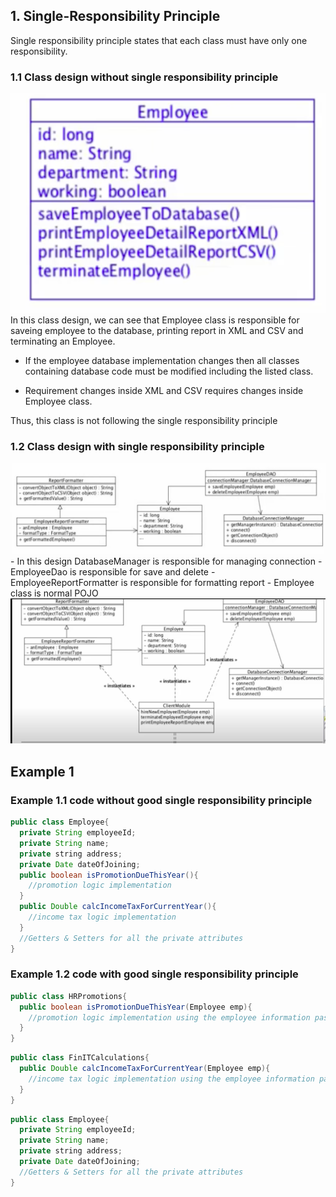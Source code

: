 ## 1. Single-Responsibility Principle ##
Single responsibility principle states that each class must have only one responsibility. 

### 1.1 Class design without single responsibility principle ###
<img src="img/Single-poor.png">
In this class design, we can see that Employee class is responsible for saveing employee to the database, printing report in XML and CSV and terminating an Employee. 
<br/>

- If the employee database implementation changes then all classes containing database code must be modified including the listed class.

- Requirement changes inside XML and CSV requires changes inside Employee class.

Thus, this class is not following the single responsibility principle

### 1.2 Class design with single responsibility principle ###
<img src="img/Single-good.png">
- In this design DatabaseManager is responsible for managing connection
- EmployeeDao is responsible for save and delete
- EmployeeReportFormatter is responsible for formatting report
- Employee class is normal POJO
<img src="img/Single-good-1.png">

## Example 1 ##
### Example 1.1 code without good single responsibility principle ###
```java
public class Employee{
  private String employeeId;
  private String name;
  private string address; 
  private Date dateOfJoining;
  public boolean isPromotionDueThisYear(){
    //promotion logic implementation
  }
  public Double calcIncomeTaxForCurrentYear(){
    //income tax logic implementation
  }
  //Getters & Setters for all the private attributes
}
```

### Example 1.2 code with good single responsibility principle ###

```java
public class HRPromotions{
  public boolean isPromotionDueThisYear(Employee emp){
    //promotion logic implementation using the employee information passed
  }
}
```

```java
public class FinITCalculations{
  public Double calcIncomeTaxForCurrentYear(Employee emp){
    //income tax logic implementation using the employee information passed
  }
}
```

```java
public class Employee{ 
  private String employeeId;
  private String name;
  private string address; 
  private Date dateOfJoining;
  //Getters & Setters for all the private attributes
}
```